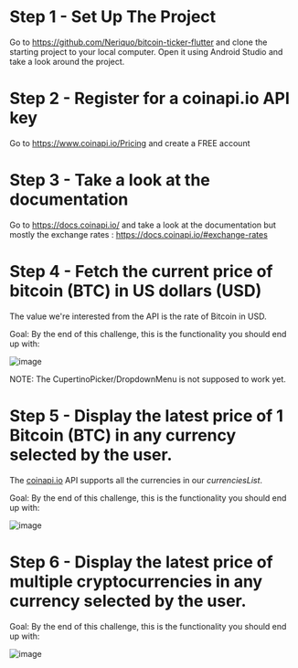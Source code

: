 # Step 1 - Set Up The Project

Go to https://github.com/Neriquo/bitcoin-ticker-flutter and clone the starting project to your local computer. Open it using Android Studio and take a look around the project.

# Step 2 - Register for a coinapi.io API key

Go to https://www.coinapi.io/Pricing and create a FREE account

# Step 3 - Take a look at the documentation

Go to https://docs.coinapi.io/ and take a look at the documentation but mostly the exchange rates : https://docs.coinapi.io/#exchange-rates

# Step 4 - Fetch the current price of bitcoin (BTC) in US dollars (USD)

The value we're interested from the API is the rate of Bitcoin in USD.

Goal: By the end of this challenge, this is the functionality you should end up with:

![image](https://github.com/Neriquo/bitcoin-ticker-flutter/blob/main-challenge/images/1.gif?raw=true)

NOTE: The CupertinoPicker/DropdownMenu is not supposed to work yet.

# Step 5 - Display the latest price of 1 Bitcoin (BTC) in any currency selected by the user.

The [coinapi.io](https://docs.coinapi.io/market-data/rest-api/exchange-rates/get-specific-rate) API supports all the currencies in our *currenciesList*.

Goal: By the end of this challenge, this is the functionality you should end up with:

![image](https://github.com/Neriquo/bitcoin-ticker-flutter/blob/main-challenge/images/2.gif?raw=true)

# Step 6 - Display the latest price of multiple cryptocurrencies in any currency selected by the user.

Goal: By the end of this challenge, this is the functionality you should end up with:

![image](https://github.com/Neriquo/bitcoin-ticker-flutter/blob/main-challenge/images/3.gif?raw=true)
